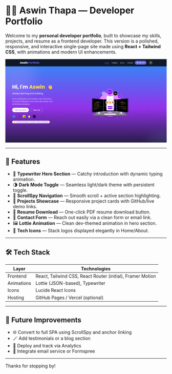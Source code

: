 # 🧑‍💻 Aswin Thapa — Developer Portfolio 

Welcome to my **personal developer portfolio**, built to showcase my skills, projects, and resume as a frontend developer. This version is a polished, responsive, and interactive single-page site made using **React + Tailwind CSS**, with animations and modern UI enhancements.

![Screenshot](./public/screenshots/hero-section.png) <!-- Add a real screenshot if possible -->

---

## 🚀 Features

- 🧠 **Typewriter Hero Section** — Catchy introduction with dynamic typing animation.
- 🌗 **Dark Mode Toggle** — Seamless light/dark theme with persistent toggle.
- 📌 **ScrollSpy Navigation** — Smooth scroll + active section highlighting.
- 📂 **Projects Showcase** — Responsive project cards with GitHub/live demo links.
- 🧾 **Resume Download** — One-click PDF resume download button.
- 💬 **Contact Form** — Reach out easily via a clean form or email link.
- 🖼️ **Lottie Animation** — Clean dev-themed animation in hero section.
- 🎨 **Tech Icons** — Stack logos displayed elegantly in Home/About.

---

## 🛠️ Tech Stack

| Layer       | Technologies                             |
|------------|------------------------------------------|
| Frontend    | React, Tailwind CSS, React Router (initial), Framer Motion |
| Animations  | Lottie (JSON-based), Typewriter          |
| Icons       | Lucide React Icons                       |
| Hosting     | GitHub Pages / Vercel (optional)         |

---

## 🧩 Future Improvements

- 🌐 Convert to full SPA using ScrollSpy and anchor linking
- 🪄 Add testimonials or a blog section
- 🧠 Deploy and track via Analytics
- 🪪 Integrate email service or Formspree

---

Thanks for stopping by!

